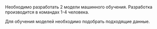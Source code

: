 Необходимо разработать 2 модели машинного обучения. Разработка производится в командах 1-4 человека.

Для обучения моделей необходимо подобрать подходящие данные.
